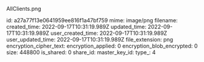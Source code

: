 AllClients.png

id: a27a77f13e0641959ee816f1a47bf759
mime: image/png
filename: 
created_time: 2022-09-17T10:31:19.989Z
updated_time: 2022-09-17T10:31:19.989Z
user_created_time: 2022-09-17T10:31:19.989Z
user_updated_time: 2022-09-17T10:31:19.989Z
file_extension: png
encryption_cipher_text: 
encryption_applied: 0
encryption_blob_encrypted: 0
size: 448800
is_shared: 0
share_id: 
master_key_id: 
type_: 4